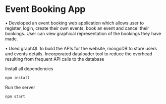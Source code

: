 # Event Booking App

• Developed an event booking web application which allows user to register, login, create their own events, book an event and cancel their bookings. User can view graphical representation of the bookings they have made.

• Used graphQL to build the APIs for the website, mongoDB to store users and events details. Incorporated dataloader tool to reduce the overhead resulting from frequent API calls to the database

Install all dependencies
```sh
npm install
```

Run the server
```sh
npm start
```
